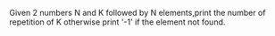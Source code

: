 Given 2 numbers N and K followed by N elements,print the number of repetition of K otherwise print '-1' if the element not found.
